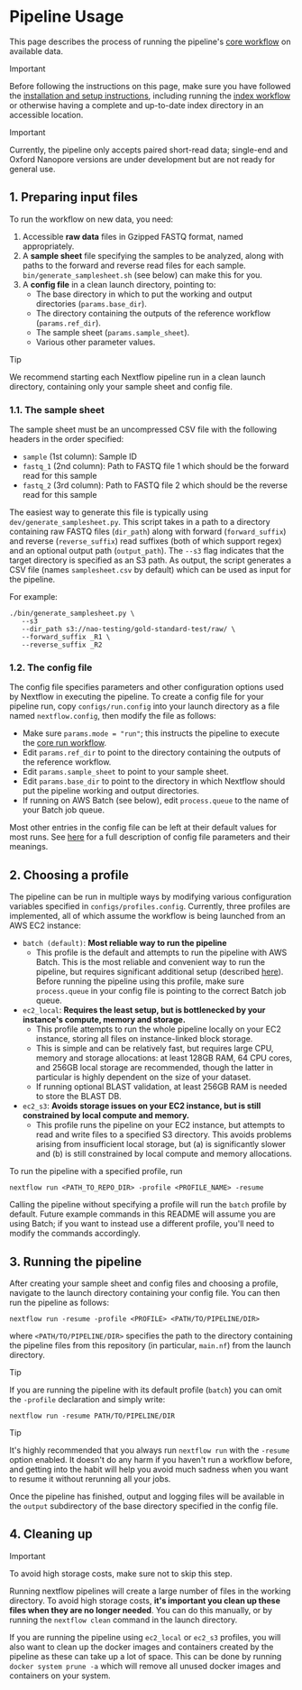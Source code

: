 # Pipeline Usage

This page describes the process of running the pipeline's [core workflow](./docs/run.md) on available data.

> [!IMPORTANT]
> Before following the instructions on this page, make sure you have followed the [installation and setup instructions](./docs/installation.md), including running the [index workflow](./docs/index.md) or otherwise having a complete and up-to-date index directory in an accessible location.

> [!IMPORTANT]
> Currently, the pipeline only accepts paired short-read data; single-end and Oxford Nanopore versions are under development but are not ready for general use.

## 1. Preparing input files

To run the workflow on new data, you need:

1. Accessible **raw data** files in Gzipped FASTQ format, named appropriately.
2. A **sample sheet** file specifying the samples to be analyzed, along with paths to the forward and reverse read files for each sample. `bin/generate_samplesheet.sh` (see below) can make this for you.
3. A **config file** in a clean launch directory, pointing to:
    - The base directory in which to put the working and output directories (`params.base_dir`).
    - The directory containing the outputs of the reference workflow (`params.ref_dir`).
    - The sample sheet (`params.sample_sheet`).
    - Various other parameter values.

> [!TIP]
> We recommend starting each Nextflow pipeline run in a clean launch directory, containing only your sample sheet and config file.

### 1.1. The sample sheet

The sample sheet must be an uncompressed CSV file with the following headers in the order specified:

- `sample` (1st column): Sample ID
- `fastq_1` (2nd column): Path to FASTQ file 1 which should be the forward read for this sample
- `fastq_2` (3rd column): Path to FASTQ file 2 which should be the reverse read for this sample

The easiest way to generate this file is typically using `dev/generate_samplesheet.py`. This script takes in a path to a directory containing raw FASTQ files (`dir_path`) along with forward (`forward_suffix`) and reverse (`reverse_suffix`) read suffixes (both of which support regex) and an optional output path (`output_path`). The `--s3` flag indicates that the target directory is specified as an S3 path. As output, the script generates a CSV file (names `samplesheet.csv` by default) which can be used as input for the pipeline. 

For example:
```
./bin/generate_samplesheet.py \
   --s3
   --dir_path s3://nao-testing/gold-standard-test/raw/ \
   --forward_suffix _R1 \
   --reverse_suffix _R2
```

### 1.2. The config file

The config file specifies parameters and other configuration options used by Nextflow in executing the pipeline. To create a config file for your pipeline run, copy `configs/run.config` into your launch directory as a file named `nextflow.config`, then modify the file as follows:

- Make sure `params.mode = "run"`; this instructs the pipeline to execute the [core run workflow](./run.md).
- Edit `params.ref_dir` to point to the directory containing the outputs of the reference workflow.
- Edit `params.sample_sheet` to point to your sample sheet.
- Edit `params.base_dir` to point to the directory in which Nextflow should put the pipeline working and output directories.
- If running on AWS Batch (see below), edit `process.queue` to the name of your Batch job queue.

Most other entries in the config file can be left at their default values for most runs. See [here](./config.md) for a full description of config file parameters and their meanings.

## 2. Choosing a profile

The pipeline can be run in multiple ways by modifying various configuration variables specified in `configs/profiles.config`. Currently, three profiles are implemented, all of which assume the workflow is being launched from an AWS EC2 instance:

- `batch (default)`:  **Most reliable way to run the pipeline**
  - This profile is the default and attempts to run the pipeline with AWS Batch. This is the most reliable and convenient way to run the pipeline, but requires significant additional setup (described [here](./batch.md)). Before running the pipeline using this profile, make sure `process.queue` in your config file is pointing to the correct Batch job queue.
- `ec2_local`: **Requires the least setup, but is bottlenecked by your instance's compute, memory and storage.**
  - This profile attempts to run the whole pipeline locally on your EC2 instance, storing all files on instance-linked block storage.
  - This is simple and can be relatively fast, but requires large CPU, memory and storage allocations: at least 128GB RAM, 64 CPU cores, and 256GB local storage are recommended, though the latter in particular is highly dependent on the size of your dataset.
  - If running optional BLAST validation, at least 256GB RAM is needed to store the BLAST DB.
- `ec2_s3`: **Avoids storage issues on your EC2 instance, but is still constrained by local compute and memory.**
  - This profile runs the pipeline on your EC2 instance, but attempts to read and write files to a specified S3 directory. This avoids problems arising from insufficient local storage, but (a) is significantly slower and (b) is still constrained by local compute and memory allocations.

To run the pipeline with a specified profile, run

```
nextflow run <PATH_TO_REPO_DIR> -profile <PROFILE_NAME> -resume
```

Calling the pipeline without specifying a profile will run the `batch` profile by default. Future example commands in this README will assume you are using Batch; if you want to instead use a different profile, you'll need to modify the commands accordingly.

## 3. Running the pipeline

After creating your sample sheet and config files and choosing a profile, navigate to the launch directory containing your config file. You can then run the pipeline as follows:

```
nextflow run -resume -profile <PROFILE> <PATH/TO/PIPELINE/DIR>
```

where `<PATH/TO/PIPELINE/DIR>` specifies the path to the directory containing the pipeline files from this repository (in particular, `main.nf`) from the launch directory.

> [!TIP]
> If you are running the pipeline with its default profile (`batch`) you can omit the `-profile` declaration and simply write:
>
> ```
> nextflow run -resume PATH/TO/PIPELINE/DIR
> ```

> [!TIP]
> It's highly recommended that you always run `nextflow run` with the `-resume` option enabled. It doesn't do any harm if you haven't run a workflow before, and getting into the habit will help you avoid much sadness when you want to resume it without rerunning all your jobs.

Once the pipeline has finished, output and logging files will be available in the `output` subdirectory of the base directory specified in the config file.

## 4. Cleaning up

> [!IMPORTANT]
> To avoid high storage costs, make sure not to skip this step.

Running nextflow pipelines will create a large number of files in the working directory. To avoid high storage costs, **it's important you clean up these files when they are no longer needed**. You can do this manually, or by running the `nextflow clean` command in the launch directory.

If you are running the pipeline using `ec2_local` or `ec2_s3` profiles, you will also want to clean up the docker images and containers created by the pipeline as these can take up a lot of space. This can be done by running `docker system prune -a` which will remove all unused docker images and containers on your system.
